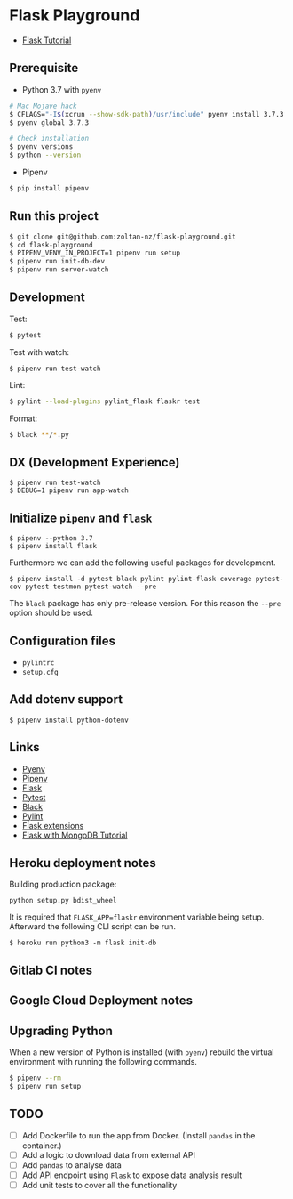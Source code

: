 # Flask Playground

- [Flask Tutorial](http://flask.pocoo.org/docs/1.0/tutorial/)

## Prerequisite

- Python 3.7 with `pyenv`

```bash
# Mac Mojave hack
$ CFLAGS="-I$(xcrun --show-sdk-path)/usr/include" pyenv install 3.7.3
$ pyenv global 3.7.3

# Check installation
$ pyenv versions
$ python --version
```

- Pipenv

```bash
$ pip install pipenv
```

## Run this project

```bash
$ git clone git@github.com:zoltan-nz/flask-playground.git
$ cd flask-playground
$ PIPENV_VENV_IN_PROJECT=1 pipenv run setup
$ pipenv run init-db-dev
$ pipenv run server-watch
```

## Development

Test:

```bash
$ pytest
```

Test with watch:

```
$ pipenv run test-watch
```

Lint:

```bash
$ pylint --load-plugins pylint_flask flaskr test
```

Format:

```bash
$ black **/*.py
```

## DX (Development Experience)

```
$ pipenv run test-watch
$ DEBUG=1 pipenv run app-watch
```

## Initialize `pipenv` and `flask`

```
$ pipenv --python 3.7
$ pipenv install flask
```

Furthermore we can add the following useful packages for development.

```
$ pipenv install -d pytest black pylint pylint-flask coverage pytest-cov pytest-testmon pytest-watch --pre
```

The `black` package has only pre-release version. For this reason the `--pre` option should be used.

## Configuration files

- `pylintrc`
- `setup.cfg`

## Add dotenv support

```
$ pipenv install python-dotenv
```

## Links

- [Pyenv](https://github.com/pyenv/pyenv)
- [Pipenv](https://docs.pipenv.org/en/latest/)
- [Flask](http://flask.pocoo.org/)
- [Pytest](https://docs.pytest.org/en/latest/)
- [Black](https://black.readthedocs.io/en/stable/)
- [Pylint](https://www.pylint.org/)
- [Flask extensions](https://nickjanetakis.com/blog/15-useful-flask-extensions-and-libraries-that-i-use-in-every-project)
- [Flask with MongoDB Tutorial](https://medium.com/@riken.mehta/full-stack-tutorial-flask-react-docker-420da3543c91)

## Heroku deployment notes

Building production package:

```
python setup.py bdist_wheel
```

It is required that `FLASK_APP=flaskr` environment variable being setup. Afterward the following CLI script can be run.

```
$ heroku run python3 -m flask init-db
```

## Gitlab CI notes

## Google Cloud Deployment notes

## Upgrading Python

When a new version of Python is installed (with `pyenv`) rebuild the virtual environment with running the following commands.

```bash
$ pipenv --rm
$ pipenv run setup
```

## TODO

- [ ] Add Dockerfile to run the app from Docker. (Install `pandas` in the container.)
- [ ] Add a logic to download data from external API
- [ ] Add `pandas` to analyse data
- [ ] Add API endpoint using `Flask` to expose data analysis result
- [ ] Add unit tests to cover all the functionality
